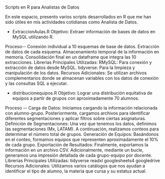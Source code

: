 Scripts en R para Analistas de Datos


En este espacio, presento varios scripts desarrollados en R que me han sido útiles en mis actividades cotidianas como Analista de Datos.

* ExtraccionAulas.R
Objetivo: Extraer información de bases de datos en MySQL utilizando R.

Proceso--
Conexión individual a 10 esquemas de base de datos.
Extracción de datos de cada esquema.
Almacenamiento temporal de la información en memoria.
Consolidación final en un dataframe que integra las 10 extracciones.
Librerías Principales Utilizadas:
RMySQL: Para conexión y extracción de datos desde MySQL.
tidyverse: Para la limpieza y manipulación de los datos.
Recursos Adicionales:
Se utilizan archivos complementarios donde se almacenan variables con los datos de conexión y las consultas SQL a ejecutar.

* distribucionequipos.R
Objetivo: Lograr una distribución equitativa de equipos a partir de grupos con aproximadamente 70 alumnos.

Proceso -- 
Carga de Datos: Iniciamos cargando la información relacionada con alumno-grupo. Posteriormente, cargamos archivos para identificar diferentes segmentaciones y aplicar filtros sobre ciertas asignaturas.
Definición de Segmentaciones: Una vez que tenemos los datos, definimos las segmentaciones (Mx, LATAM). A continuación, realizamos conteos para determinar el número total de grupos.
Generación de Equipos: Basándonos en el conteo, formamos equipos que representen aproximadamente el 10% de cada grupo.
Exportación de Resultados: Finalmente, exportamos la información en un archivo CSV. Adicionalmente, mediante un bucle, generamos una impresión detallada de cada grupo-equipo por docente.
Librerías Principales Utilizadas:
tidyverse
readxl
googlesheets4
googledrive
Recursos Adicionales:
Utilizamos varios catálogos que nos ayudan a identificar el tipo de alumno, la materia que cursa y su estatus actual.

